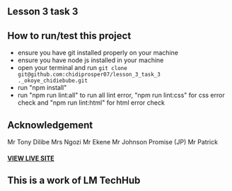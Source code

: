 ## Lesson 3 task 3
## How to run/test this project
* ensure you have git installed properly on your machine
* ensure you have node js installed in your machine
* open your terminal and run `git clone git@github.com:chidiprosper07/lesson_3_task_3 ._okoye_chidiebube.git`
* run "npm install"
* run "npm run lint:all" to run all lint error, "npm run lint:css" for css error check and "npm run lint:html" for html error check
## Acknowledgement
Mr Tony Dilibe
Mrs Ngozi
Mr Ekene
Mr Johnson Promise (JP)
Mr Patrick
#### [VIEW LIVE SITE](https://chidiprosper07.github.io/lesson_3_task_3_okoye_chidiebube/)
## This is a work of LM TechHub